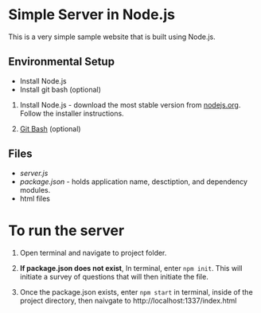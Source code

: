 # Simple Server in Node.js

This is a very simple sample website that is built using Node.js.


## Environmental Setup

- Install Node.js
- Install git bash (optional)

1. Install Node.js - download the most stable version from [nodejs.org](https://nodejs.org/en/). Follow the installer instructions.

2. [Git Bash](https://git-scm.com) (optional)

## Files

- *server.js*
- *package.json* - holds application name, desctiption, and dependency modules.
- html files


# To run the server

1. Open terminal and navigate to project folder.

2. **If package.json does not exist**, In terminal, enter `npm init`. This will initiate a survey of questions that will then initiate the file.

3. Once the package.json exists, enter `npm start` in terminal, inside of the project directory, then naivgate to http://localhost:1337/index.html